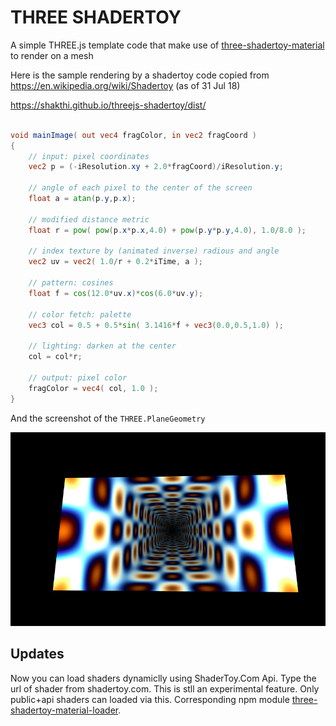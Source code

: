 # THREE SHADERTOY
A simple THREE.js template code that make use of [three-shadertoy-material](https://www.npmjs.com/package/three-shadertoy-material) to render on a mesh


Here is the sample rendering by a  shadertoy code copied from https://en.wikipedia.org/wiki/Shadertoy (as of 31 Jul 18)



https://shakthi.github.io/threejs-shadertoy/dist/

```glsl

void mainImage( out vec4 fragColor, in vec2 fragCoord )
{
    // input: pixel coordinates
    vec2 p = (-iResolution.xy + 2.0*fragCoord)/iResolution.y;

    // angle of each pixel to the center of the screen
    float a = atan(p.y,p.x);
    
    // modified distance metric
    float r = pow( pow(p.x*p.x,4.0) + pow(p.y*p.y,4.0), 1.0/8.0 );
    
    // index texture by (animated inverse) radious and angle
    vec2 uv = vec2( 1.0/r + 0.2*iTime, a );

    // pattern: cosines
    float f = cos(12.0*uv.x)*cos(6.0*uv.y);

    // color fetch: palette
    vec3 col = 0.5 + 0.5*sin( 3.1416*f + vec3(0.0,0.5,1.0) );
    
    // lighting: darken at the center    
    col = col*r;
    
    // output: pixel color
    fragColor = vec4( col, 1.0 );
}

```

And the screenshot of the `THREE.PlaneGeometry` 

![alt text](https://raw.githubusercontent.com/Shakthi/threejs-shadertoy/master/wikishader.png)


Updates
------

Now you can load shaders dynamiclly using ShaderToy.Com Api. Type the url of shader from shadertoy.com.  This is stll an experimental feature. Only public+api shaders can loaded via this. Corresponding  npm module [three-shadertoy-material-loader](https://www.npmjs.com/package/three-shadertoy-material-loader).
